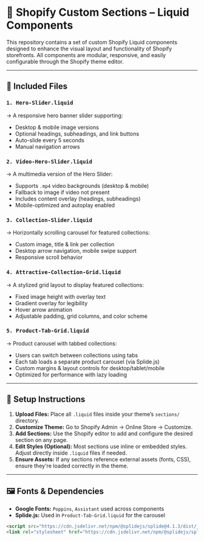 # 🧩 Shopify Custom Sections – Liquid Components

This repository contains a set of custom Shopify Liquid components designed to enhance the visual layout and functionality of Shopify storefronts. All components are modular, responsive, and easily configurable through the Shopify theme editor.

---

## 📁 Included Files

### `1. Hero-Slider.liquid`
→ A responsive hero banner slider supporting:
- Desktop & mobile image versions
- Optional headings, subheadings, and link buttons
- Auto-slide every 5 seconds
- Manual navigation arrows

### `2. Video-Hero-Slider.liquid`
→ A multimedia version of the Hero Slider:
- Supports `.mp4` video backgrounds (desktop & mobile)
- Fallback to image if video not present
- Includes content overlay (headings, subheadings)
- Mobile-optimized and autoplay enabled

### `3. Collection-Slider.liquid`
→ Horizontally scrolling carousel for featured collections:
- Custom image, title & link per collection
- Desktop arrow navigation, mobile swipe support
- Responsive scroll behavior

### `4. Attractive-Collection-Grid.liquid`
→ A stylized grid layout to display featured collections:
- Fixed image height with overlay text
- Gradient overlay for legibility
- Hover arrow animation
- Adjustable padding, grid columns, and color scheme

### `5. Product-Tab-Grid.liquid`
→ Product carousel with tabbed collections:
- Users can switch between collections using tabs
- Each tab loads a separate product carousel (via Splide.js)
- Custom margins & layout controls for desktop/tablet/mobile
- Optimized for performance with lazy loading

---

## 🔧 Setup Instructions

1. **Upload Files:** Place all `.liquid` files inside your theme’s `sections/` directory.
2. **Customize Theme:** Go to Shopify Admin → Online Store → Customize.
3. **Add Sections:** Use the Shopify editor to add and configure the desired section on any page.
4. **Edit Styles (Optional):** Most sections use inline or embedded styles. Adjust directly inside `.liquid` files if needed.
5. **Ensure Assets:** If any sections reference external assets (fonts, CSS), ensure they're loaded correctly in the theme.

---

## 🖼️ Fonts & Dependencies

- **Google Fonts:** `Poppins`, `Assistant` used across components
- **Splide.js:** Used in `Product-Tab-Grid.liquid` for the carousel
```html
<script src="https://cdn.jsdelivr.net/npm/@splidejs/splide@4.1.3/dist/js/splide.min.js"></script>
<link rel="stylesheet" href="https://cdn.jsdelivr.net/npm/@splidejs/splide@4.1.3/dist/css/splide.min.css">
